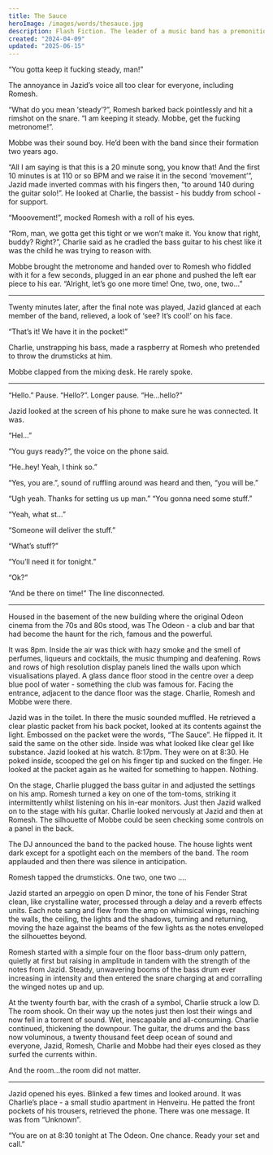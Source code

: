 ```yaml
---
title: The Sauce
heroImage: /images/words/thesauce.jpg
description: Flash Fiction. The leader of a music band has a premonition. Maybe?
created: "2024-04-09"
updated: "2025-06-15"
---
```


“You gotta keep it fucking steady, man!”

The annoyance in Jazid’s voice all too clear for everyone, including Romesh.

“What do you mean ‘steady’?”, Romesh barked back pointlessly and hit a rimshot on the snare. “I am keeping it steady. Mobbe, get the fucking metronome!”.

Mobbe was their sound boy. He’d been with the band since their formation two years ago.

“All I am saying is that this is a 20 minute song, you know that! And the first 10 minutes is at 110 or so BPM and we raise it in the second ‘movement’”, Jazid made inverted commas with his fingers then, “to around 140 during the guitar solo!”. He looked at Charlie, the bassist - his buddy from school - for support.

“Mooovement!”, mocked Romesh with a roll of his eyes.

“Rom, man, we gotta get this tight or we won’t make it. You know that right, buddy? Right?”, Charlie said as he cradled the bass guitar to his chest like it was the child he was trying to reason with.

Mobbe brought the metronome and handed over to Romesh who fiddled with it for a few seconds, plugged in an ear phone and pushed the left ear piece to his ear. “Alright, let’s go one more time! One, two, one, two…”

---

Twenty minutes later, after the final note was played, Jazid glanced at each member of the band, relieved, a look of ‘see? It’s cool!’ on his face.

“That’s it! We have it in the pocket!”

Charlie, unstrapping his bass, made a raspberry at Romesh who pretended to throw the drumsticks at him.

Mobbe clapped from the mixing desk. He rarely spoke.

---

“Hello.” Pause. “Hello?”. Longer pause. “He…hello?”

Jazid looked at the screen of his phone to make sure he was connected. It was.

“Hel…”

“You guys ready?”, the voice on the phone said.

“He..hey! Yeah, I think so.”

“Yes, you are.”, sound of ruffling around was heard and then, “you will be.”

“Ugh yeah. Thanks for setting us up man.” “You gonna need some stuff.”

“Yeah, what st…”

“Someone will deliver the stuff.”

“What’s stuff?”

“You’ll need it for tonight.”

“Ok?”

“And be there on time!” The line disconnected.

---

Housed in the basement of the new building where the original Odeon cinema from the 70s and 80s stood, was The Odeon - a club and bar that had become the haunt for the rich, famous and the powerful.

It was 8pm. Inside the air was thick with hazy smoke and the smell of perfumes, liqueurs and cocktails, the music thumping and deafening. Rows and rows of high resolution display panels lined the walls upon which visualisations played. A glass dance floor stood in the centre over a deep blue pool of water - something the club was famous for. Facing the entrance, adjacent to the dance floor was the stage. Charlie, Romesh and Mobbe were there.

Jazid was in the toilet. In there the music sounded muffled. He retrieved a clear plastic packet from his back pocket, looked at its contents against the light. Embossed on the packet were the words, “The Sauce”. He flipped it. It said the same on the other side. Inside was what looked like clear gel like substance. Jazid looked at his watch. 8:17pm. They were on at 8:30. He poked inside, scooped the gel on his finger tip and sucked on the finger. He looked at the packet again as he waited for something to happen. Nothing.

On the stage, Charlie plugged the bass guitar in and adjusted the settings on his amp. Romesh turned a key on one of the tom-toms, striking it intermittently whilst listening on his in-ear monitors. Just then Jazid walked on to the stage with his guitar. Charlie looked nervously at Jazid and then at Romesh. The silhouette of Mobbe could be seen checking some controls on a panel in the back.

The DJ announced the band to the packed house. The house lights went dark except for a spotlight each on the members of the band. The room applauded and then there was silence in anticipation.

Romesh tapped the drumsticks. One two, one two ….

Jazid started an arpeggio on open D minor, the tone of his Fender Strat clean, like crystalline water, processed through a delay and a reverb effects units. Each note sang and flew from the amp on whimsical wings, reaching the walls, the ceiling, the lights and the shadows, turning and returning, moving the haze against the beams of the few lights as the notes enveloped the silhouettes beyond.

Romesh started with a simple four on the floor bass-drum only pattern, quietly at first but raising in amplitude in tandem with the strength of the notes from Jazid. Steady, unwavering booms of the bass drum ever increasing in intensity and then entered the snare charging at and corralling the winged notes up and up.

At the twenty fourth bar, with the crash of a symbol, Charlie struck a low D. The room shook. On their way up the notes just then lost their wings and now fell in a torrent of sound. Wet, inescapable and all-consuming. Charlie continued, thickening the downpour. The guitar, the drums and the bass now voluminous, a twenty thousand feet deep ocean of sound and everyone, Jazid, Romesh, Charlie and Mobbe had their eyes closed as they surfed the currents within.

And the room…the room did not matter.

---

Jazid opened his eyes. Blinked a few times and looked around. It was Charlie’s place - a small studio apartment in Henveiru. He patted the front pockets of his trousers, retrieved the phone. There was one message. It was from “Unknown”.

“You are on at 8:30 tonight at The Odeon. One chance. Ready your set and call.”

